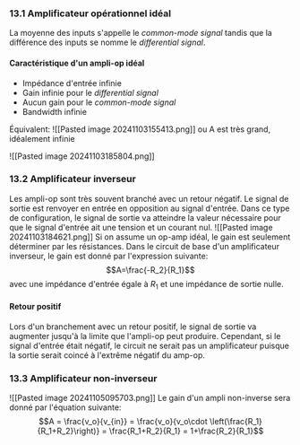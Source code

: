 ### 13.1 Amplificateur opérationnel idéal
La moyenne des inputs s'appelle le *common-mode signal* tandis que la différence des inputs se nomme le *differential signal*. 
#### Caractéristique d'un ampli-op idéal
- Impédance d'entrée infinie
- Gain infinie pour le *differential signal*
- Aucun gain pour le *common-mode signal*
- Bandwidth infinie

Équivalent: 
![[Pasted image 20241103155413.png]]
ou A est très grand, idéalement infinie

![[Pasted image 20241103185804.png]]
### 13.2 Amplificateur inverseur
Les ampli-op sont très souvent branché avec un retour négatif. Le signal de sortie est renvoyer en entrée en opposition au signal d'entrée. Dans ce type de configuration, le signal de sortie va atteindre la valeur nécessaire pour que le signal d'entrée ait une tension et un courant nul. 
![[Pasted image 20241103184621.png]]
Si on assume un op-amp idéal, le gain est seulement déterminer par les résistances. Dans le circuit de base d'un amplificateur inverseur, le gain est donné par l'expression suivante: $$A=\frac{-R_2}{R_1}$$ avec une impédance d'entrée égale à $R_1$ et une impédance de sortie nulle.

#### Retour positif
Lors d'un branchement avec un retour positif, le signal de sortie va augmenter jusqu'à la limite que l'ampli-op peut produire. Cependant, si le signal d'entrée était négatif, le circuit ne serait pas un amplificateur puisque la sortie serait coincé à l'extrême négatif du amp-op.

### 13.3 Amplificateur non-inverseur
![[Pasted image 20241105095703.png]]
Le gain d'un ampli non-inverse sera donné par l'équation suivante: $$A = \frac{v_o}{v_{in}} = \frac{v_o}{v_o\cdot \left(\frac{R_1}{R_1+R_2}\right)} = \frac{R_1+R_2}{R_1} = 1+\frac{R_2}{R_1}$$